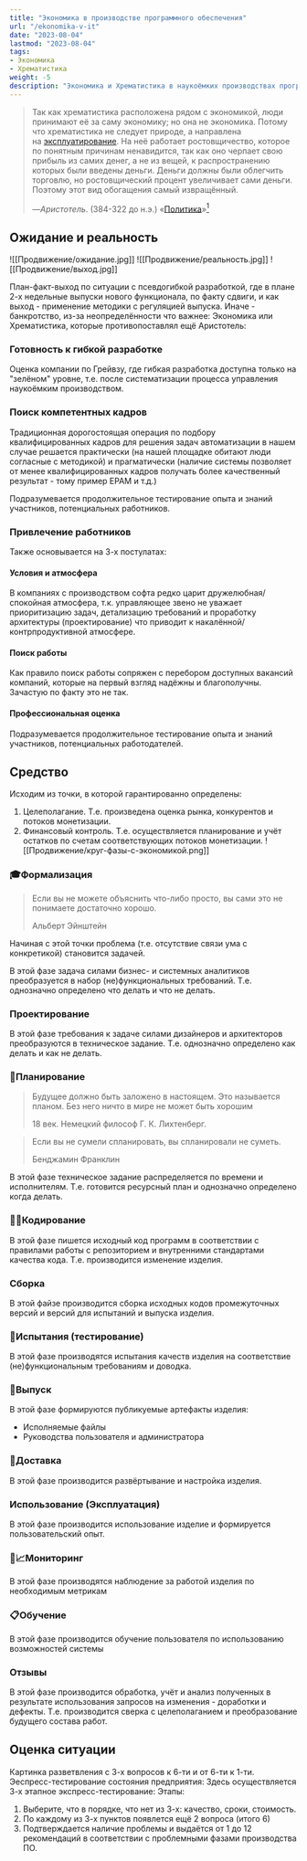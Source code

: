 ```yaml
---
title: "Экономика в производстве программного обеспечения"
url: "/ekonomika-v-it"
date: "2023-08-04"
lastmod: "2023-08-04"
tags:
- Экономика
- Хрематистика
weight: -5
description: "Экономика и Хрематистика в наукоёмких производствах программных и аппаратных обеспечений"
---
```



> Так как хрематистика расположена рядом с экономикой, люди принимают её за саму экономику; но она не экономика. Потому что хрематистика не следует природе, а направлена на [эксплуатирование](https://ru.wikipedia.org/wiki/%D0%AD%D0%BA%D1%81%D0%BF%D0%BB%D1%83%D0%B0%D1%82%D0%B0%D1%86%D0%B8%D1%8F_%D1%82%D1%80%D1%83%D0%B4%D0%B0 "Эксплуатация труда"). На неё работает ростовщичество, которое по понятным причинам ненавидится, так как оно черпает свою прибыль из самих денег, а не из вещей, к распространению которых были введены деньги. Деньги должны были облегчить торговлю, но ростовщический процент увеличивает сами деньги. Поэтому этот вид обогащения самый извращённый.
>
>—_Аристотель_. (384-322 до н.э.) «[Политика](https://ru.wikipedia.org/wiki/%D0%9F%D0%BE%D0%BB%D0%B8%D1%82%D0%B8%D0%BA%D0%B0_(%D0%90%D1%80%D0%B8%D1%81%D1%82%D0%BE%D1%82%D0%B5%D0%BB%D1%8C) "Политика (Аристотель)")»[<sup>1</sup>](https://ru.wikipedia.org/wiki/%D0%A5%D1%80%D0%B5%D0%BC%D0%B0%D1%82%D0%B8%D1%81%D1%82%D0%B8%D0%BA%D0%B0#cite_note-1)
## Ожидание и реальность
![[Продвижение/ожидание.jpg]]
![[Продвижение/реальность.jpg]]
![[Продвижение/выход.jpg]]

План-факт-выход по ситуации с псевдогибкой разработкой, где в плане 2-х недельные выпуски нового функционала, по факту сдвиги, и как выход - применение методики с регуляцией выпуска. Иначе - банкротство, из-за неопределённости что важнее: Экономика или Хрематистика, которые противопоставлял ещё Аристотель:


### Готовность к гибкой разработке
Оценка компании по Грейвзу, где гибкая разработка доступна только на "зелёном" уровне, т.е. после систематизации процесса управления наукоёмким производством.

### Поиск компетентных кадров
Традиционная дорогостоящая операция по подбору квалифицированных кадров для решения задач автоматизации в нашем случае решается практически (на нашей площадке обитают люди согласные с методикой) и прагматически (наличие системы позволяет от менее квалифицированных кадров получать более качественный результат - тому пример EPAM и т.д.)

Подразумевается продолжительное тестирование опыта и знаний участников, потенциальных работников.


### Привлечение работников
Также основывается на 3-х постулатах:

#### Условия и атмосфера
В компаниях с производством софта редко царит дружелюбная/спокойная атмосфера, т.к. управляющее звено не уважает приоритизацию задач, детализацию требований и проработку архитектуры (проектирование) что приводит к накалённой/контрпродуктивной атмосфере.

#### Поиск работы
Как правило поиск работы сопряжен с перебором доступных вакансий компаний, которые на первый взгляд надёжны и благополучны. Зачастую по факту это не так.

#### Профессиональная оценка
Подразумевается продолжительное тестирование опыта и знаний участников, потенциальных работодателей.


## Средство
Исходим из точки, в которой гарантированно определены:
1. Целеполагание. Т.е. произведена оценка рынка, конкурентов и потоков монетизации.
2. Финансовый контроль. Т.е. осуществляется планирование и учёт остатков по счетам соответствующих потоков монетизации.
![[Продвижение/круг-фазы-с-экономикой.png]]
### 🎓Формализация

> Если вы не можете объяснить что-либо просто, вы сами это не понимаете достаточно хорошо.
>
>Альберт Эйнштейн

Начиная с этой точки проблема (т.е. отсутствие связи ума с конкретикой) становится задачей.

В этой фазе задача силами бизнес- и системных аналитиков преобразуется в набор (не)функциональных требований. Т.е. однозначно определено что делать и что не делать.

### Проектирование

В этой фазе требования к задаче силами дизайнеров и архитекторов преобразуются в техническое задание. Т.е. однозначно определено как делать и как не делать.

### 📆Планирование
> Будущее должно быть заложено в настоящем. Это называется планом. Без него ничто в мире не может быть хорошим 
> 
> 18 век. Немецкий философ Г. К. Лихтенберг.

>Если вы не сумели спланировать, вы спланировали не суметь.
>
>Бенджамин Франклин

В этой фазе техническое задание распределяется по времени и исполнителям. Т.е. готовится ресурсный план и однозначно определено когда делать.

### 🚧🎹Кодирование

В этой фазе пишется исходный код программ в соответствии с правилами работы с репозиторием и внутренними стандартами качества кода. Т.е. производится изменение изделия.

### Сборка

В этой файзе производится сборка исходных кодов промежуточных версий и версий для испытаний и выпуска изделия.

### 🚥Испытания (тестирование)

В этой фазе производятся испытания качеств изделия на соответствие (не)функциональным требованиям и доводка.

### 🎉Выпуск

В этой фазе формируются публикуемые артефакты изделия:
- Исполняемые файлы
- Руководства пользователя и администратора

### 🚀Доставка
В этой фазе производится развёртывание и настройка изделия.

### Использование (Эксплуатация)
В этой фазе производится использование изделие и формируется пользовательский опыт.

### 👀📈Мониторинг
В этой фазе производятся наблюдение за работой изделия по необходимым метрикам

### 📋Обучение
В этой фазе производится обучение пользователя по использованию возможностей системы

### Отзывы

В этой фазе производится обработка, учёт и анализ полученных в результате использования запросов на изменения - доработки и дефекты. Т.е. производится сверка с целеполаганием и преобразование будущего состава работ.


## Оценка ситуации
Картинка разветвления с 3-х вопросов к 6-ти и от 6-ти к 1-ти.
Эеспресс-тестирование состояния предприятия:
Здесь осуществляется 3-х этапное экспресс-тестирование:
Этапы:
1. Выберите, что в порядке, что нет из 3-х: качество, сроки, стоимость.
2. По каждому из 3-х пунктов появлется ещё 2 вопроса (итого 6)
3. Подтверждается наличие проблемы и выдаётся от 1 до 12 рекомендаций в соответствии с проблемными фазами производства ПО.
